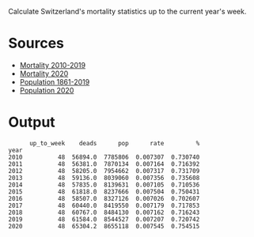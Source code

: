Calculate Switzerland's mortality statistics up to the current year's week.

# Sources

- [Mortality 2010-2019](https://www.bfs.admin.ch/bfs/de/home/statistiken/gesundheit/gesundheitszustand/sterblichkeit-todesursachen.assetdetail.12607336.html)
- [Mortality 2020](https://www.bfs.admin.ch/bfs/de/home/statistiken/gesundheit/gesundheitszustand/sterblichkeit-todesursachen.assetdetail.15304923.html)
- [Population 1861-2019](https://www.bfs.admin.ch/bfs/de/home/statistiken/bevoelkerung/stand-entwicklung/bevoelkerung.assetdetail.13707405.html)
- [Population 2020](https://www.bfs.admin.ch/bfs/de/home/statistiken/bevoelkerung/stand-entwicklung/bevoelkerung.assetdetail.14941425.html)

# Output

          up_to_week    deads      pop      rate         %
    year                                                  
    2010          48  56894.0  7785806  0.007307  0.730740
    2011          48  56381.0  7870134  0.007164  0.716392
    2012          48  58205.0  7954662  0.007317  0.731709
    2013          48  59136.0  8039060  0.007356  0.735608
    2014          48  57835.0  8139631  0.007105  0.710536
    2015          48  61818.0  8237666  0.007504  0.750431
    2016          48  58507.0  8327126  0.007026  0.702607
    2017          48  60440.0  8419550  0.007179  0.717853
    2018          48  60767.0  8484130  0.007162  0.716243
    2019          48  61584.0  8544527  0.007207  0.720742
    2020          48  65304.2  8655118  0.007545  0.754515
